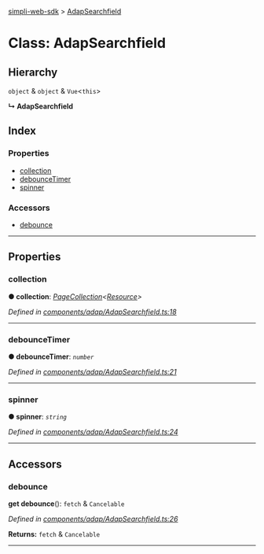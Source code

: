 [simpli-web-sdk](../README.md) > [AdapSearchfield](../classes/adapsearchfield.md)

# Class: AdapSearchfield

## Hierarchy

 `object` & `object` & `Vue`<`this`>

**↳ AdapSearchfield**

## Index

### Properties

* [collection](adapsearchfield.md#collection)
* [debounceTimer](adapsearchfield.md#debouncetimer)
* [spinner](adapsearchfield.md#spinner)

### Accessors

* [debounce](adapsearchfield.md#debounce)

---

## Properties

<a id="collection"></a>

###  collection

**● collection**: *[PageCollection](pagecollection.md)<[Resource](resource.md)>*

*Defined in [components/adap/AdapSearchfield.ts:18](https://github.com/simplitech/simpli-web-sdk/blob/a829314/src/components/adap/AdapSearchfield.ts#L18)*

___
<a id="debouncetimer"></a>

###  debounceTimer

**● debounceTimer**: *`number`*

*Defined in [components/adap/AdapSearchfield.ts:21](https://github.com/simplitech/simpli-web-sdk/blob/a829314/src/components/adap/AdapSearchfield.ts#L21)*

___
<a id="spinner"></a>

###  spinner

**● spinner**: *`string`*

*Defined in [components/adap/AdapSearchfield.ts:24](https://github.com/simplitech/simpli-web-sdk/blob/a829314/src/components/adap/AdapSearchfield.ts#L24)*

___

## Accessors

<a id="debounce"></a>

###  debounce

**get debounce**(): `fetch` & `Cancelable`

*Defined in [components/adap/AdapSearchfield.ts:26](https://github.com/simplitech/simpli-web-sdk/blob/a829314/src/components/adap/AdapSearchfield.ts#L26)*

**Returns:** `fetch` & `Cancelable`

___

